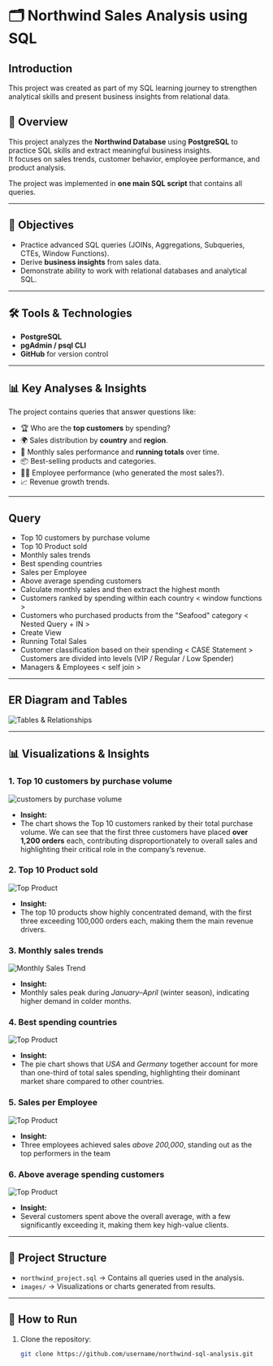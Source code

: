 # 🗂️ Northwind Sales Analysis using SQL

## Introduction 
This project was created as part of my SQL learning journey to strengthen analytical skills and present business insights from relational data.

## 📖 Overview
This project analyzes the **Northwind Database** using **PostgreSQL** to practice SQL skills and extract meaningful business insights.  
It focuses on sales trends, customer behavior, employee performance, and product analysis.

The project was implemented in **one main SQL script** that contains all queries.

---

## 🎯 Objectives
- Practice advanced SQL queries (JOINs, Aggregations, Subqueries, CTEs, Window Functions).
- Derive **business insights** from sales data.
- Demonstrate ability to work with relational databases and analytical SQL.

---

## 🛠️ Tools & Technologies
- **PostgreSQL**  
- **pgAdmin / psql CLI**  
- **GitHub** for version control  

---

## 📊 Key Analyses & Insights
The project contains queries that answer questions like:
- 🏆 Who are the **top customers** by spending?
- 🌍 Sales distribution by **country** and **region**.
- 📅 Monthly sales performance and **running totals** over time.
- 📦 Best-selling products and categories.
- 👨‍💼 Employee performance (who generated the most sales?).
- 📈 Revenue growth trends.

---

## Query 

- Top 10 customers by purchase volume
- Top 10 Product sold
- Monthly sales trends
- Best spending countries
- Sales per Employee
- Above average spending customers
- Calculate monthly sales and then extract the highest month
- Customers ranked by spending within each country < window functions >
- Customers who purchased products from the "Seafood" category < Nested Query + IN >
- Create View 
- Running Total Sales
- Customer classification based on their spending < CASE Statement > 
Customers are divided into levels (VIP / Regular / Low Spender)
- Managers & Employees     < self join >

---

## ER Diagram and Tables 
![Tables & Relationships](images/ER.png)

---

## 📊 Visualizations & Insights

### 1. Top 10 customers by purchase volume
![customers by purchase volume](images/1.png)

- **Insight:**
- The chart shows the Top 10 customers ranked by their total purchase volume. We can see that the first three customers have placed **over 1,200 orders** each, contributing disproportionately to overall sales and highlighting their critical role in the company’s revenue.

### 2. Top 10 Product sold
![Top Product](images/2.png)

- **Insight:**
- The top 10 products show highly concentrated demand, with the first three exceeding 
100,000 orders each, making them the main revenue drivers.

### 3. Monthly sales trends
![Monthly Sales Trend](images/3.png)

- **Insight:**
- Monthly sales peak during *January–April* (winter season), indicating higher demand in colder months.

### 4. Best spending countries
![Top Product](images/4.png)

- **Insight:**
- The pie chart shows that *USA* and *Germany* together account for more than one-third of total sales spending, highlighting their dominant market share compared to other countries.

### 5. Sales per Employee
![Top Product](images/5.png)

- **Insight:**
- Three employees achieved sales *above 200,000*, standing out as the top performers in the team

### 6. Above average spending customers
![Top Product](images/6.png)

- **Insight:**
- Several customers spent above the overall average, with a few significantly exceeding it, making them key high-value clients.

---

## 📂 Project Structure
- `northwind_project.sql` → Contains all queries used in the analysis.  
- `images/` → Visualizations or charts generated from results.  

---

## 🚀 How to Run
1. Clone the repository:
   ```bash
   git clone https://github.com/username/northwind-sql-analysis.git
